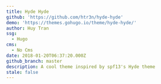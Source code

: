 ```yaml
---
title: Hyde Hyde
github: 'https://github.com/htr3n/hyde-hyde'
demo: 'https://themes.gohugo.io/theme/hyde-hyde/'
author: Huy Tran
ssg:
  - Hugo
cms:
  - No Cms
date: 2018-01-20T06:37:20.000Z
github_branch: master
description: A cool theme inspired by spf13's Hyde theme
stale: false
---
```


